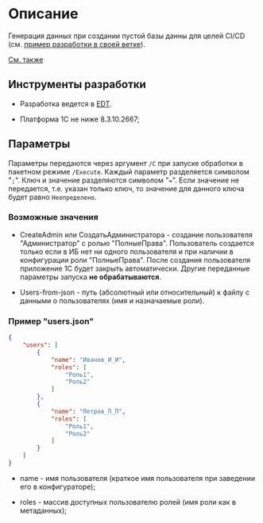 # Описание

Генерация данных при создании пустой базы данны для целей CI/CD (см. [пример разработки в своей ветке](https://github.com/astrizhachuk/bootstrap-1c#пример-разработки-в-своей-ветке)).

[См. также](https://github.com/astrizhachuk/bootstrap-1c/tree/master/tools)

## Инструменты разработки

* Разработка ведется в [EDT](https://releases.1c.ru/project/DevelopmentTools10).

* Платформа 1С не ниже 8.3.10.2667;

## Параметры

Параметры передаются через аргумент `/C` при запуске обработки в пакетном режиме `/Execute`. Каждый параметр разделяется символом "`;`". Ключ и значение разделяются символом "`=`". Если значение не передается, т.е. указан только ключ, то значение для данного ключа будет равно `Неопределено`.

### Возможные значения

* CreateAdmin или СоздатьАдминистратора - создание пользователя "Администратор" с ролью "ПолныеПрава". Пользователь создается только если в ИБ нет ни одного пользователя и при наличии в конфигурации роли "ПолныеПрава". После создания пользователя приложение 1С будет закрыть автоматически. Другие переданные параметры запуска **не обрабатываются**.

* Users-from-json - путь (абсолютный или относительный) к файлу с данными о пользователях (имя и назначаемые роли).

### Пример "users.json"

```json
{
    "users": [
        {
            "name": "Иванов_И_И",
            "roles": [
                "Роль1",
                "Роль2"
            ]
        },
        {
            "name": "Петров_П_П",
            "roles": [
                "Роль1",
                "Роль2"
            ]
        }
    ]
}
```

* name - имя пользователя (краткое имя пользователя при заведении его в конфигураторе);

* roles - массив доступных пользователю ролей (имя роли как в метаданных);
